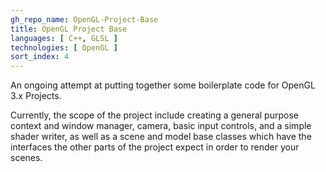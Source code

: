 ```yaml
---
gh_repo_name: OpenGL-Project-Base
title: OpenGL Project Base
languages: [ C++, GLSL ]
technologies: [ OpenGL ]
sort_index: 4
---
```

An ongoing attempt at putting together some boilerplate code for OpenGL 3.x Projects.

Currently, the scope of the project include creating a general purpose context and window manager, camera, basic input controls, and a simple shader writer, as well as a scene and model base classes which have the interfaces the other parts of the project expect in order to render your scenes.
